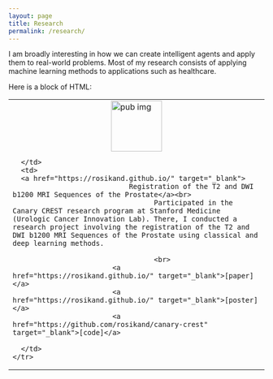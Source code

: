```yaml
---
layout: page
title: Research
permalink: /research/
---
```


<style>
table {
  table-layout: fixed;
  border-collapse: collapse;
  width: 100%;
}

.wide {
  width: 21%;
}

.center {
  display: block;
  margin-left: auto;
  margin-right: auto;
}
</style>


I am broadly interesting in how we can create intelligent agents and apply them to real-world problems. Most of my research consists of applying machine learning methods to applications such as healthcare. 

Here is a block of HTML: 

<table>
  <col span="1" class="wide">
    <tr>
      <td>
      
<img src="https://rosikand.github.io/images/evergreen.png" alt="pub img" width="100" height="100" class="center">
      
      </td>
      <td>
      <a href="https://rosikand.github.io/" target="_blank"> 
                                Registration of the T2 and DWI b1200 MRI Sequences of the Prostate</a><br>
                                      Participated in the Canary CREST research program at Stanford Medicine (Urologic Cancer Innovation Lab). There, I conducted a research project involving the registration of the T2 and DWI b1200 MRI Sequences of the Prostate using classical and deep learning methods. 
                                      
                                      <br>
                            <a href="https://rosikand.github.io/" target="_blank">[paper]</a> 
                            <a href="https://rosikand.github.io/" target="_blank">[poster]</a> 
                            <a href="https://github.com/rosikand/canary-crest" target="_blank">[code]</a>

      </td>
    </tr>
</table>


